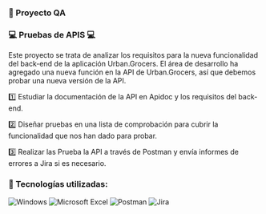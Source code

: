 ### 📌 Proyecto QA 
### 💻 Pruebas de APIS 💻
Este proyecto se trata de analizar los requisitos para la nueva funcionalidad del back-end de la aplicación Urban.Grocers.
El área de desarrollo ha agregado una nueva función en la API de Urban.Grocers, así que debemos probar una nueva versión de la API.

1️⃣ Estudiar la documentación de la API en Apidoc y los requisitos del back-end.

2️⃣ Diseñar pruebas en una lista de comprobación para cubrir la funcionalidad que nos han dado para probar.

3️⃣ Realizar las Prueba la API a través de Postman y envía informes de errores a Jira si es necesario.

### 🚀 Tecnologías utilizadas:

![Windows](https://img.shields.io/badge/Windows-0078D6?style=for-the-badge&logo=windows&logoColor=white)
![Microsoft Excel](https://img.shields.io/badge/Microsoft_Excel-217346?style=for-the-badge&logo=microsoft-excel&logoColor=white)
![Postman](https://img.shields.io/badge/Postman-orange?style=flat&logo=postman&logoColor=white)
![Jira](https://img.shields.io/badge/jira-%230A0FFF.svg?style=for-the-badge&logo=jira&logoColor=white)
